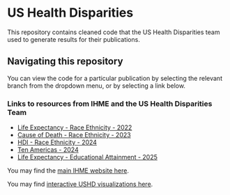 # US Health Disparities

This repository contains cleaned code that the US Health Disparities team used to generate results for their publications.

## Navigating this repository

You can view the code for a particular publication by selecting the relevant branch from the dropdown menu, or by selecting a link below.

### Links to resources from IHME and the US Health Disparities Team

* [Life Expectancy - Race Ethnicity - 2022](https://github.com/ihmeuw/USHD/tree/life_expectancy_race_ethnicity_2022)
* [Cause of Death - Race Ethnicity - 2023](https://github.com/ihmeuw/USHD/tree/cause_of_death_race_ethnicity_2023)
* [HDI - Race Ethnicity - 2024](https://github.com/ihmeuw/USHD/tree/HDI_race_ethnicity_2024)
* [Ten Americas - 2024](https://github.com/ihmeuw/USHD/tree/10_americas_2024)
* [Life Expectancy - Educational Attainment - 2025](https://github.com/ihmeuw/USHD/tree/life_expectancy_educational_attainment_2025)

You may find the [main IHME website here](http://www.healthdata.org).

You may find [interactive USHD visualizations here](https://vizhub.healthdata.org/subnational/usa).
